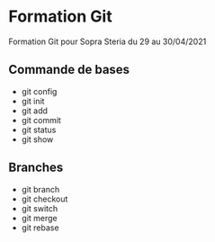 # Formation Git

Formation Git pour Sopra Steria du 29 au 30/04/2021

## Commande de bases

* git config
* git init
* git add
* git commit
* git status
* git show

## Branches

* git branch
* git checkout
* git switch
* git merge
* git rebase
